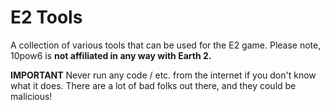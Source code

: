 # E2 Tools

A collection of various tools that can be used for the E2 game. Please note, 10pow6 is **not affiliated in any way with Earth 2.**

**IMPORTANT** Never run any code / etc. from the internet if you don't know what it does.  There are a lot of bad folks out there, and they could be malicious!

